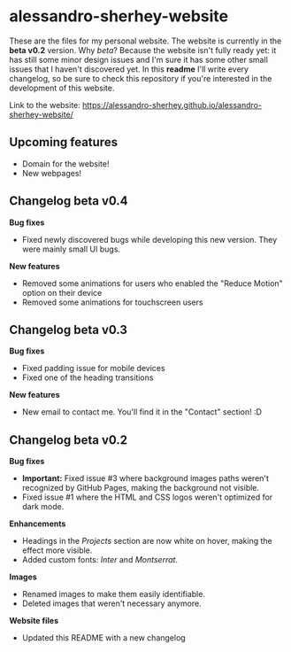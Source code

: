 # alessandro-sherhey-website

These are the files for my personal website. The website is currently in the **beta v0.2** version. Why *beta*? Because the website isn't fully ready yet: it has still some minor design issues and I'm sure it has some other small issues that I haven't discovered yet. In this **readme** I'll write every changelog, so be sure to check this repository if you're interested in the development of this website.

Link to the website: https://alessandro-sherhey.github.io/alessandro-sherhey-website/

## Upcoming features

- Domain for the website!
- New webpages!

## Changelog beta v0.4

**Bug fixes**
- Fixed newly discovered bugs while developing this new version. They were mainly small UI bugs.

**New features**
- Removed some animations for users who enabled the "Reduce Motion" option on their device
- Removed some animations for touchscreen users

## Changelog beta v0.3

**Bug fixes**
- Fixed padding issue for mobile devices
- Fixed one of the heading transitions

**New features**
- New email to contact me. You'll find it in the "Contact" section! :D

## Changelog beta v0.2

**Bug fixes**
- **Important:** Fixed issue #3 where background images paths weren't recognized by GitHub Pages, making the background not visible.
- Fixed issue #1 where the HTML and CSS logos weren't optimized for dark mode.

**Enhancements**
- Headings in the *Projects* section are now white on hover, making the effect more visible.
- Added custom fonts: *Inter* and *Montserrat*. 

**Images**
- Renamed images to make them easily identifiable.
- Deleted images that weren't necessary anymore.

**Website files**
- Updated this README with a new changelog
